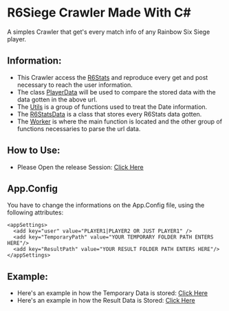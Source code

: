 # R6Siege Crawler Made With C# 

A simples Crawler that get's every match info of any Rainbow Six Siege player.

## Information:
- This Crawler access the [R6Stats](https://r6stats.com/) and reproduce every get and post necessary to reach the user information.
- The class [PlayerData](PlayerData.cs) will be used to compare the stored data with the data gotten in the above url.
- The [Utils](Utils.cs) is a group of functions used to treat the Date information.
- The [R6StatsData](R6StatsData.cs) is a class that stores every R6Stats data gotten.
- The [Worker](Worker.cs) is where the main function is located and the other group of functions necessaries to parse the url data.

## How to Use:
- Please Open the release Session: [Click Here](https://github.com/DantasB/R6Siege-PlayerInfo-Crawler/releases)

## App.Config
You have to change the informations on the App.Config file, using the following attributes:
```
<appSettings>    
  <add key="user" value="PLAYER1|PLAYER2 OR JUST PLAYER1" />
  <add key="TemporaryPath" value="YOUR TEMPORARY FOLDER PATH ENTERS HERE"/>
  <add key="ResultPath" value="YOUR RESULT FOLDER PATH ENTERS HERE"/>    
</appSettings>
```
  
## Example:
- Here's an example in how the Temporary Data is stored: [Click Here](https://github.com/DantasB/R6Siege-PlayerInfo-Crawler/blob/master/R6SCrawler/WorkFolder/Alekz%20211dc9a3-3c48-4bd5-ab5b-1055b675f965.json)
- Here's an example in how the Result Data is Stored: [Click Here](https://github.com/DantasB/R6Siege-PlayerInfo-Crawler/blob/master/R6SCrawler/ResultFolder/Alekz.json)
